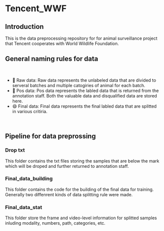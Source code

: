 # Tencent_WWF


## Introduction
<p align="left"> 
This is the data preprocessing repository for for animal surveillance project that Tencent cooperates with World Wildlife Foundation.

</p>

## General naming rules for data
<br />

- 🔭 Raw data: Raw data represents the unlabeled data that are divided to serveral batches and multiple catogiries of animal for each batch.
- 🌱 Pos data: Pos data represents the labled data that is returned from the annotation staff. Both the valuable data and disqualified data are stored here.
- 😄 Final data: Final data represents the final labled data that are splitted in various critiria.

<br />


## Pipeline for data preprossing

### Drop txt
This folder contains the txt files storing the samples that are below the mark which will be droped and further returned to annotation staff.
### Final_data_building
This folder contains the code for the building of the final data for training. Generally two diffenrent kinds of data splitting rule were made.
### Final_data_stat 
This folder store the frame and video-level information for splitted samples inluding modality, numbers, path, categories, etc.


